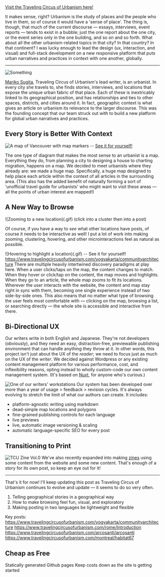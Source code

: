[Visit the Traveling Circus of Urbanism here!](https://www.travelingcircusofurbanism.com/)

It makes sense, right? Urbanism is the study of places and the people who live in them, so of course it would have a 'sense of place'. The thing is, though, that much of the current discourse — essays, interviews, event reports — tends to exist in a bubble; just the one report about the one city, or the event series only in the one building, and so on and so forth. What about all the other urbanism-related topics in that city? In that country? In that continent? I was lucky enough to lead the design (ux, interaction, and visual) and full-stack development on a new responsive platform that puts urban narratives and practices in context with one another, globally.

---

![Something]()

[Mariko Sugita](), Traveling Circus of Urbanism's lead writer, is an urbanist. In every city she travels to, she finds stories, interviews, and locations that expose the unique urban fabric of that place. Each of these is inextricably linked to its geographical position, and has relationships and ties to other spaces, districts, and cities around it. In fact, geographic context is what gives an article on urbanism its relevance to the larger discourse. This was the founding concept that our team struck out with to build a new platform for global urban narratives and practices.


## Every Story is Better With Context

![A map of Vancouver with map markers](.jpg)
-- [See it for yourself!](https://www.travelingcircusofurbanism.com/vancouver/)

The one type of diagram that makes the most sense to an urbanist is a map. Everything they do, from planning a city to designing a house to charting migration, happens on a map. We decided to meet urbanists where they already are: we made a huge map. Specifically, a huge map designed to help place each article within the context of all articles in the surrounding area.
(This also has the added benefit of naturally forming a sort of 'unofficial travel guide for urbanists' who might want to visit these areas — all the points of urban interest are mapped!)


## A New Way to Browse

![Zooming to a new location)(.gif) (click into a cluster then into a post)

Of course, if you have a way to _see_ what other locations have posts, of course it needs to be interactive as well! I put a lot of work into making zooming, clustering, hovering, and other microinteractions feel as natural as possible.

![Hovering to highlight a location)(.gif)
-- See it for yourself! https://www.travelingcircusofurbanism.com/yogyakarta/communityarchitecture
There are multiple heavily intertwined discovery paradigms at play here. When a user clicks/taps on the map, the content changes to match. When they hover or click/tap on the content, the map moves and highlights. When they go to an article, the whole map zooms to fit its locations. Wherever the user interacts with the website, the content and map stay right in sync with them, becoming one single experience instead of two side-by-side ones.
This also means that no matter what type of browsing the user feels most comfortable with — clicking on the map, browsing a list, or searching directly — the whole site is accessible and interactive from there.


## Bi-Directional UX

Our writers write in both English and Japanese. They're not developers (obviously), and they need an easy, distraction-free, previewable publishing environment that can handle anything they throw at it. In other words, this project isn't just about the UX of the _reader_; we need to focus just as much on the UX of the _writer_.
We decided against Wordpress or any existing content management platform for various performance, cost, and inflexibility reasons, opting instead to wholly custom-code our own content management system. (It's based on [Nuxt](), for anyone who's curious.)

![One of our writers' workstations](.jpg)
Our system has been developed over more than a year of usage > feedback > revision cycles. It's always evolving to stretch the limit of what our authors can create.
It includes:
- platform-agnostic writing using markdown
- dead-simple map locations and polygons
- fine-grained publishing controls for each language
- live previews
- live, automatic image versioning & scaling
- automatic language-specific SEO for every post


## Transitioning to Print

![TCU Zine Vol.0](.jpg)
We've also recently expanded into making [zines](https://www.travelingcircusofurbanism.com/zine) using some content from the website and some new content. That's enough of a story for its own post, so keep an eye out for it!

---

That's it for now! I'll keep updating this post as Traveling Circus of Urbanism continues to evolve and update — it seems to do so very often.






1. Telling geographical stories in a geographical way
2. How to make browsing feel fun, visual, and exploratory
3. Making posting in two languages be lightweight and flexible

Key posts:
https://www.travelingcircusofurbanism.com/yogyakarta/communityarchitecture
https://www.travelingcircusofurbanism.com/rome/Introduction
https://www.travelingcircusofurbanism.com/arcosanti/arcosanti
https://www.travelingcircusofurbanism.com/montreal/habitat67

## Cheap as Free
Statically generated
Github pages
Keep costs down as the site is getting started
